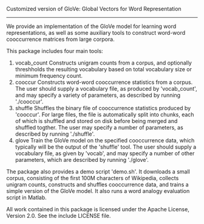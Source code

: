 Customized version of GloVe: Global Vectors for Word Representation
_____________________________________________________


We provide an implementation of the GloVe model for learning word representations, as well as some auxiliary tools to construct word-word cooccurrence matrices from large corpora.

This package includes four main tools:
1) vocab_count
Constructs unigram counts from a corpus, and optionally threshholds the resulting vocabulary based on total vocabulary size or minimum frequency count.
2) cooccur
Constructs word-word cooccurrence statistics from a corpus. The user should supply a vocabulary file, as produced by 'vocab_count', and may specify a variety of parameters, as described by running './cooccur'.
3) shuffle
Shuffles the binary file of cooccurrence statistics produced by 'cooccur'. For large files, the file is automatically split into chunks, each of which is shuffled and stored on disk before being merged and shuffled togther. The user may specify a number of parameters, as described by running './shuffle'.
4) glove
Train the GloVe model on the specified cooccurrence data, which typically will be the output of the 'shuffle' tool. The user should supply a vocabulary file, as given by 'vocab', and may specify a number of other parameters, which are described by running './glove'.

The package also provides a demo script 'demo.sh'. It downloads a small corpus, consisting of the first 100M characters of Wikipedia, collects unigram counts, constructs and shuffles cooccurrence data, and trains a simple version of the GloVe model. It also runs a word analogy evaluation script in Matlab.

All work contained in this package is licensed under the Apache License, Version 2.0. See the include LICENSE file.

